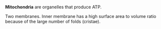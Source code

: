 **Mitochondria** are organelles that produce ATP.

Two membranes. Inner membrane has a high surface area to volume ratio because of the large number of folds (cristae). 

